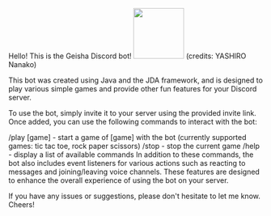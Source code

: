 Hello! This is the Geisha Discord bot!  <img src="https://pbs.twimg.com/media/FbUEZTJacAA0ayQ?format=jpg&name=900x900" width = 100 height = 100>  (credits: YASHIRO Nanako)

This bot was created using Java and the JDA framework, and is designed to play various simple games and provide 
other fun features for your Discord server.

To use the bot, simply invite it to your server using the provided invite link. Once added, you can use the 
following commands to interact with the bot:

/play [game] - start a game of [game] with the bot (currently supported games: tic tac toe, rock paper scissors)
/stop - stop the current game
/help - display a list of available commands
In addition to these commands, the bot also includes event listeners for various actions such as reacting to 
messages and joining/leaving voice channels. These features are designed to enhance the overall experience of using 
the bot on your server.

If you have any issues or suggestions, please don't hesitate to let me know. Cheers!

